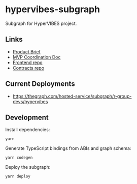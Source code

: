# hypervibes-subgraph

Subgraph for HyperVIBES project.

## Links

* [Product Brief](https://docs.google.com/document/d/1NvztqdMAyLERTPuX5uHSnq8f5G0YVRaxNsq5UaXhQEw/edit?usp=sharing)
* [MVP Coordination Doc](https://docs.google.com/document/d/1dpMlzGeO4XfD6gBQoaTTXO2NxCCfA0hDYlTinJjCsfQ/edit?usp=sharing)
* [Frontend repo](https://github.com/R-Group-Devs/hypervibes-frontend)
* [Contracts repo](https://github.com/R-Group-Devs/hypervibes-contracts)

## Current Deployments

* https://thegraph.com/hosted-service/subgraph/r-group-devs/hypervibes

## Development

Install dependencies:

```
yarn
```

Generate TypeScript bindings from ABIs and graph schema:

```
yarn codegen
```

Deploy the subgraph:

```
yarn deploy
```



